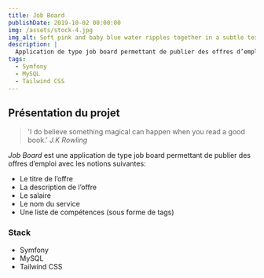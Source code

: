 ```yaml
---
title: Job Board
publishDate: 2019-10-02 00:00:00
img: /assets/stock-4.jpg
img_alt: Soft pink and baby blue water ripples together in a subtle texture.
description: |
  Application de type job board permettant de publier des offres d’emploi
tags:
  - Symfony
  - MySQL
  - Tailwind CSS
---
```


## Présentation du projet

> 'I do believe something magical can happen when you read a good book.' *J.K Rowling*

_Job Board_ est une application de type job board permettant de publier des offres d’emploi avec les notions suivantes:
* Le titre de l’offre
* La description de l’offre
* Le salaire
* Le nom du service
* Une liste de compétences (sous forme de tags)

### Stack

* Symfony 
* MySQL
* Tailwind CSS




